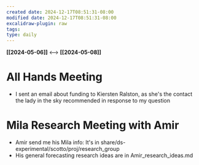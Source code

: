 ```yaml
---
created date: 2024-12-17T08:51:31-08:00
modified date: 2024-12-17T08:51:31-08:00
excalidraw-plugin: raw
tags: 
type: daily
---
```

**[[2024-05-06]]**  <-->  **[[2024-05-08]]**

# All Hands Meeting
- I sent an email about funding to Kiersten Ralston, as she's the contact the lady in the sky recommended in response to my question
# Mila Research Meeting with Amir
- Amir send me his Mila info: It's in share/ds-experimental/scotto/proj/research_group
- His general forecasting research ideas are in Amir_research_ideas.md

